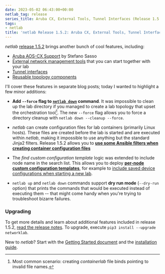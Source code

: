 ```yaml
---
date: 2023-05-02 06:43:00+00:00
netlab_tag: release
series_title: Aruba CX, External Tools, Tunnel Interfaces (Release 1.5.2)
tags:
- netlab
title: 'netlab Release 1.5.2: Aruba CX, External Tools, Tunnel Interfaces'
---
```

_netlab_ [release 1.5.2](https://netsim-tools.readthedocs.io/en/latest/release/1.5.html#release-1-5-2) brings another bunch of cool features, including:

- [Aruba AOS-CX Support](https://netsim-tools.readthedocs.io/en/latest/platforms.html) by Stefano Sasso
- [External network management tools](https://netsim-tools.readthedocs.io/en/latest/extools.html) that you can start together with your lab
- [Tunnel interfaces](https://netsim-tools.readthedocs.io/en/latest/links.html#links-tunnel)
- [Reusable topology components](https://netsim-tools.readthedocs.io/en/latest/components.html)

I'll cover these features in separate blog posts; today I wanted to highlight a few minor additions:
<!--more-->
* **Add `--force` flag to [`netlab down`](https://netsim-tools.readthedocs.io/en/latest/netlab/down.html) command**. It was impossible to clean up the lab directory if you managed to create a lab topology that upset the orchestration tool[^CL]. The new `--force` flag allows you to force a directory cleanup with `netlab down --cleanup --force`.

[^CL]: Most common scenario: creating *containerlab* file binds pointing to invalid file names.

* *netlab* can create configuration files for lab containers (primarily Linux hosts). These files are created before the lab is started and are executed within *netlab*, making it impossible to use anything but the standard Jinja2 filters. Release 1.5.2 allows you to **[use some Ansible filters when creating container configuration files](https://netsim-tools.readthedocs.io/en/latest/labs/clab.html#jinja2-filters-available-in-custom-configuration-files)**

* The *find custom configuration template* logic was extended to include node name in the search list. This allows you to deploy **[per-node custom configuration templates](https://netsim-tools.readthedocs.io/en/latest/dev/config/deploy.html#finding-custom-configuration-templates)**, for example to [include saved device configurations when starting a new lab](https://blog.ipspace.net/2023/04/netlab-merge-config.html).

* `netlab up` and `netlab down` commands support **dry run mode** (`--dry-run` option) that prints the commands that would be executed instead of executing them -- that might come handy when you're trying to troubleshoot bizarre failures.

### Upgrading

To get more details and learn about additional features included in release 1.5.2, [read the release notes](https://netsim-tools.readthedocs.io/en/latest/release/1.5.html#release-1-5-2). To upgrade, execute `pip3 install --upgrade networklab`.

New to *netlab*? Start with the [Getting Started document](https://netsim-tools.readthedocs.io/en/latest/tutorials.html) and the [installation guide](https://netsim-tools.readthedocs.io/en/latest/install.html).

